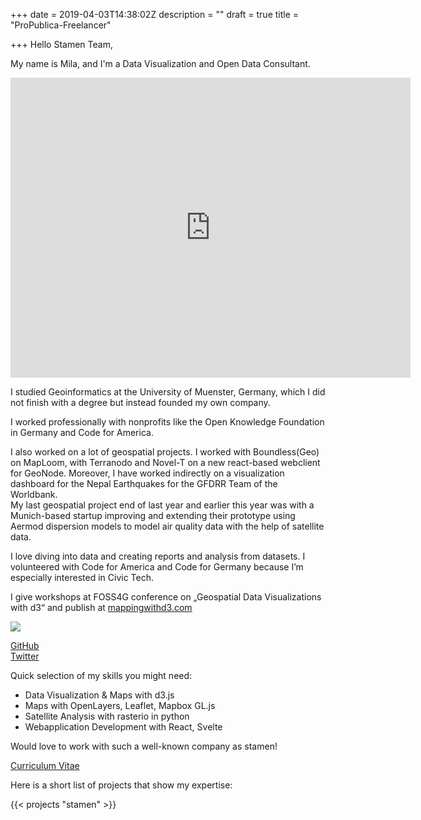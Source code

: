 +++
date = 2019-04-03T14:38:02Z
description = ""
draft = true
title = "ProPublica-Freelancer"

+++
Hello Stamen Team,

My name is Mila, and I'm a Data Visualization and Open Data Consultant.  

<iframe src="https://player.vimeo.com/video/405070216" width="640" height="480" frameborder="0" allow="autoplay; fullscreen" allowfullscreen></iframe>


I studied Geoinformatics at the University of Muenster, Germany, which I did not finish with a degree but instead founded my own company.

I worked professionally with nonprofits like the Open Knowledge Foundation in Germany and Code for America. 

I also worked on a lot of geospatial projects. I worked with Boundless(Geo) on MapLoom, with Terranodo and Novel-T on a new react-based webclient for GeoNode. Moreover, I have worked indirectly on a visualization dashboard for the Nepal Earthquakes for the GFDRR Team of the Worldbank.   
My last geospatial project end of last year and earlier this year was with a Munich-based startup improving and extending their prototype using Aermod dispersion models to model air quality data with the help of satellite data.  

I love diving into data and creating reports and analysis from datasets. I volunteered with Code for America and Code for Germany because I’m especially interested in Civic Tech.

I give workshops at FOSS4G conference on „Geospatial Data Visualizations with d3“ and publish at [mappingwithd3.com](https://mappingwithd3.com)

![](https://res.cloudinary.com/civicvision/image/upload/f_auto,q_auto,w_400,h_400,c_thumb,r_max,g_face/w_200/milafrerichs.com/resources/fullsizeoutput_2c6a.jpg)

[GitHub](https://github.com/milafrerichs)  
[Twitter](https://twitter.com/milafrerichs)

Quick selection of my skills you might need:

* Data Visualization & Maps with d3.js
* Maps with OpenLayers, Leaflet, Mapbox GL.js
* Satellite Analysis with rasterio in python
* Webapplication Development with React, Svelte

Would love to work with such a well-known company as stamen!

[Curriculum Vitae](/cv)

Here is a short list of projects that show my expertise:

{{< projects "stamen" >}}